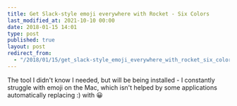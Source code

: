 ```yaml
---
title: Get Slack-style emoji everywhere with Rocket - Six Colors
last_modified_at: 2021-10-10 00:00
date: 2018-01-15 14:01
type: post
published: true
layout: post
redirect_from:
  - "/2018/01/15/get_slack-style_emoji_everywhere_with_rocket_six_colors.html"
---
```

The tool I didn't know I needed, but will be being installed - I constantly struggle with emoji on the Mac, which isn't helped by some applications automatically replacing :) with 😀  

<!--more-->

